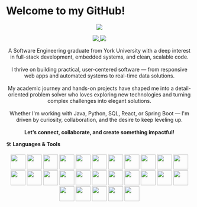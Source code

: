 # Welcome to my GitHub!
<p align="center">
  <img src="https://readme-typing-svg.herokuapp.com?font=Fira+Code&size=24&duration=3000&pause=1000&color=FFA500&center=true&vCenter=true&width=700&lines=Hi+there+%F0%9F%91%8B+I'm+Harsimran+Saini;Software+Engineer+%7C+Tech+Enthusiast;Welcome+to+my+GitHub+profile!" />
</p>


<p align="center">
  <a href="https://www.linkedin.com/in/harsimran-saini-0a4904140/">
    <img src="https://img.shields.io/badge/LinkedIn-blue?style=for-the-badge&logo=linkedin" />
  </a>
  <a href="mailto:simransaini190319@gmail.com">
    <img src="https://img.shields.io/badge/Gmail-red?style=for-the-badge&logo=gmail&logoColor=white" />
  </a>
</p>

<p align="center">
  A Software Engineering graduate from York University with a deep interest in full-stack development, embedded systems, and clean, scalable code. <br><br>
  I thrive on building practical, user-centered software — from responsive web apps and automated systems to real-time data solutions. <br><br>
  My academic journey and hands-on projects have shaped me into a detail-oriented problem solver who loves exploring new technologies and turning complex challenges into elegant solutions. <br><br>
  Whether I'm working with Java, Python, SQL, React, or Spring Boot — I'm driven by curiosity, collaboration, and the desire to keep leveling up. <br><br>
  <strong>Let’s connect, collaborate, and create something impactful!</strong>
</p>

🛠️ **Languages & Tools**  
<p align="center">
<img src="https://cdn.jsdelivr.net/gh/devicons/devicon/icons/java/java-original.svg" width="40" height="40"/>
<img src="https://cdn.jsdelivr.net/gh/devicons/devicon/icons/python/python-original.svg" width="40" height="40"/>
<img src="https://cdn.jsdelivr.net/gh/devicons/devicon/icons/c/c-original.svg" width="40" height="40"/>
<img src="https://cdn.jsdelivr.net/gh/devicons/devicon/icons/cplusplus/cplusplus-original.svg" width="40" height="40"/>
<img src="https://cdn.jsdelivr.net/gh/devicons/devicon/icons/javascript/javascript-original.svg" width="40" height="40"/>
<img src="https://cdn.jsdelivr.net/gh/devicons/devicon/icons/html5/html5-original.svg" width="40" height="40"/>
<img src="https://cdn.jsdelivr.net/gh/devicons/devicon/icons/css3/css3-original.svg" width="40" height="40"/>
<img src="https://cdn.jsdelivr.net/gh/devicons/devicon/icons/mysql/mysql-original.svg" width="40" height="40"/>
<img src="https://cdn.jsdelivr.net/gh/devicons/devicon/icons/xml/xml-original.svg" width="40" height="40"/> <!-- unofficial icon -->
<img src="https://cdn.jsdelivr.net/gh/devicons/devicon/icons/react/react-original.svg" width="40" height="40"/>
<img src="https://cdn.jsdelivr.net/gh/devicons/devicon/icons/spring/spring-original.svg" width="40" height="40"/>
<img src="https://cdn.jsdelivr.net/gh/devicons/devicon/icons/vscode/vscode-original.svg" width="40" height="40"/>
<img src="https://cdn.jsdelivr.net/gh/devicons/devicon/icons/nodejs/nodejs-original.svg" width="40" height="40"/>
<img src="https://cdn.jsdelivr.net/gh/devicons/devicon/icons/jquery/jquery-original.svg" width="40" height="40"/>
<img src="https://cdn.jsdelivr.net/gh/devicons/devicon/icons/mysql/mysql-original.svg" width="40" height="40"/>
<img src="https://cdn.jsdelivr.net/gh/devicons/devicon/icons/firebase/firebase-plain.svg" width="40" height="40"/>
<img src="https://cdn.jsdelivr.net/gh/devicons/devicon/icons/postman/postman-original.svg" width="40" height="40"/>
<img src="https://cdn.jsdelivr.net/gh/devicons/devicon/icons/git/git-original.svg" width="40" height="40"/>
<img src="https://cdn.jsdelivr.net/gh/devicons/devicon/icons/docker/docker-original.svg" width="40" height="40"/>
<img src="https://cdn.jsdelivr.net/gh/devicons/devicon/icons/eclipse/eclipse-original.svg" width="40" height="40"/>
<img src="https://cdn.jsdelivr.net/gh/devicons/devicon/icons/intellij/intellij-original.svg" width="40" height="40"/>
<img src="https://cdn.jsdelivr.net/gh/devicons/devicon/icons/arduino/arduino-original.svg" width="40" height="40"/>
<img src="https://cdn.jsdelivr.net/gh/devicons/devicon/icons/raspberrypi/raspberrypi-original.svg" width="40" height="40"/>
<img src="https://cdn.jsdelivr.net/gh/devicons/devicon/icons/matlab/matlab-original.svg" width="40" height="40"/>
<img src="https://cdn.jsdelivr.net/gh/devicons/devicon/icons/linux/linux-original.svg" width="40" height="40"/>
<img src="https://cdn.jsdelivr.net/gh/devicons/devicon/icons/windows8/windows8-original.svg" width="40" height="40"/>
<img src="https://cdn.jsdelivr.net/gh/devicons/devicon/icons/apple/apple-original.svg" width="40" height="40"/>
</p>


